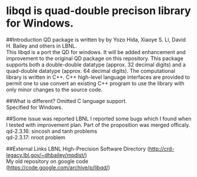 # libqd is quad-double precison library for Windows.

##Introduction
QD package is written by by Yozo Hida, Xiaoye S. Li, David H. Bailey and others in LBNL.  
This libqd is a port the QD for windows.
It will be added enhancement and improvement to the original QD package on this repository.
This package supports both a double-double datatype (approx. 32 decimal digits) and a quad-double datatype (approx. 64 decimal digits).
The computational library is written in C++. C++ high-level language interfaces are provided to permit one to use convert an existing C++ program to use the library with only minor changes to the source code.

##What is different?
Omitted C language support.  
Specified for Windows.  


##Some issue was reported LBNL
I reported some bugs which I found when I tested with improvement plan.
Part of the proposition was merged officaly.  
qd-2.3.16: sincosh and tanh problems  
qd-2.3.17: nroot problem  


##External Links
LBNL High-Precision Software Directory (http://crd-legacy.lbl.gov/~dhbailey/mpdist/)  
My old repository on google code (https://code.google.com/archive/p/libqd/)  



